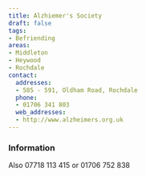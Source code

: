 ```yaml
---
title: Alzhiemer's Society
draft: false
tags:
- Befriending
areas:
- Middleton
- Heywood
- Rochdale
contact:
  addresses:
  - 585 - 591, Oldham Road, Rochdale
  phone:
  - 01706 341 803
  web_addresses:
  - http://www.alzheimers.org.uk
---
```


### Information
Also 07718 113 415 or 01706 752 838


